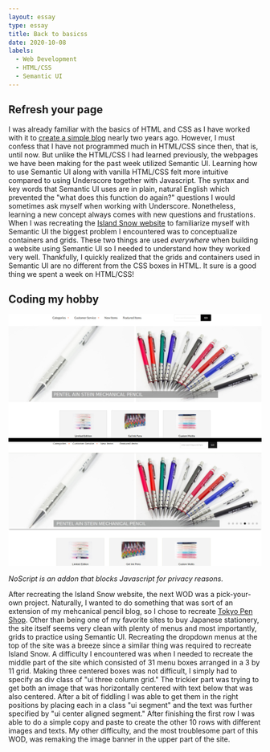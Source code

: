 ```yaml
---
layout: essay
type: essay
title: Back to basicss
date: 2020-10-08
labels:
  - Web Development
  - HTML/CSS
  - Semantic UI
---
```


## Refresh your page

I was already familiar with the basics of HTML and CSS as I have worked with it to [create a simple blog](https://rainllo.github.io/projects/mechpencilblog) nearly two years ago. However, I must confess that I have not programmed much in HTML/CSS since then, that is, until now. But unlike the HTML/CSS I had learned previously, the webpages we have been making for the past week utilized Semantic UI. Learning how to use Semantic UI along with vanilla HTML/CSS felt more intuitive compared to using Underscore together with Javascript. The syntax and key words that Semantic UI uses are in plain, natural English which prevented the "what does this function do again?" questions I would sometimes ask myself when working with Underscore. Nonetheless, learning a new concept always comes with new questions and frustations. When I was recreating the [Island Snow website](https://islandsnow.com/) to familiarize myself with Semantic UI the biggest problem I encountered was to conceptualize containers and grids. These two things are used *everywhere* when building a website using Semantic UI so I needed to understand how they worked very well. Thankfully, I quickly realized that the grids and containers used in Semantic UI are no different from the CSS boxes in HTML. It sure is a good thing we spent a week on HTML/CSS!

## Coding my hobby

<img class="ui large center spaced image" src="../images/recreatepenshop.jpg">

*NoScript is an addon that blocks Javascript for privacy reasons.*

After recreating the Island Snow website, the next WOD was a pick-your-own project. Naturally, I wanted to do something that was sort of an extension of my mehcanical pencil blog, so I chose to recreate [Tokyo Pen Shop](https://www.tokyopenshop.com/). Other than being one of my favorite sites to buy Japanese stationery, the site itself seems very clean with plenty of menus and most importantly, grids to practice using Semantic UI. Recreating the dropdown menus at the top of the site was a breeze since a similar thing was required to recreate Island Snow. A difficulty I encountered was when I needed to recreate the middle part of the site which consisted of 31 menu boxes arranged in a 3 by 11 grid. Making three centered boxes was not difficult, I simply had to specify as div class of "ui three column grid." The trickier part was trying to get both an image that was horizontally centered with text below that was also centered. After a bit of fiddling I was able to get them in the right positions by placing each in a class "ui segment" and the text was further specified by "ui center aligned segment." After finishing the first row I was able to do a simple copy and paste to create the other 10 rows with different images and texts. My other difficulty, and the most troublesome part of this WOD, was remaking the image banner in the upper part of the site. 
